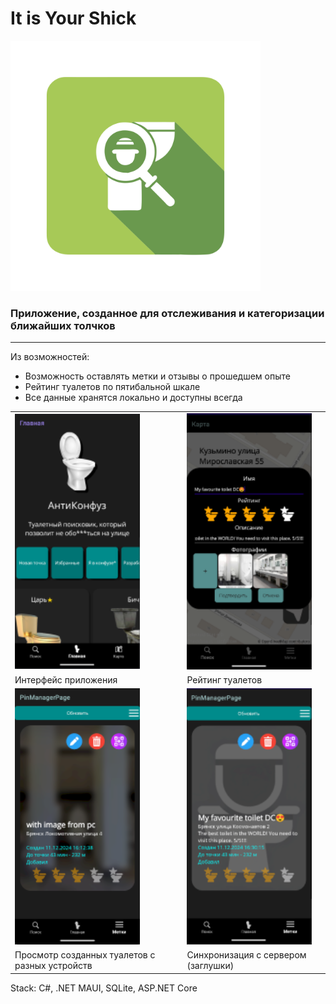 
# It is Your Shick

<img src="MFASeekerApp/Images/logo.png" alt="preview" width="400">

### Приложение, созданное для отслеживания и категоризации ближайших толчков
---
Из возможностей:

* Возможность оставлять метки и отзывы о прошедшем опыте
* Рейтинг туалетов по пятибальной шкале
* Все данные хранятся локально и доступны всегда

<table>
  <tr>
    <td><img src="MFASeekerApp/Images/preview.png" alt="preview" width="200"></td>
    <td><img src="MFASeekerApp/Images/rating.png" alt="rating" width="200"></td>
  </tr>
  <tr>
    <td>Интерфейс приложения</td>
    <td>Рейтинг туалетов</td>
  </tr>
   <tr>
        <td><img src="MFASeekerApp/Images/withimg.png" alt="withimg" width="200"></td>
        <td><img src="MFASeekerApp/Images/withoutimage.png" alt="withoutimg" width="200"></td>
    </tr>
    <tr>
        <td>Просмотр созданных туалетов с разных устройств</td>
        <td>Синхронизация с сервером (заглушки)</td>
    </tr>
</table>

Stack: C#, .NET MAUI, SQLite, ASP.NET Core


